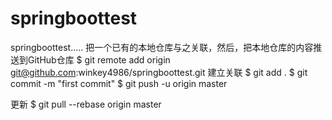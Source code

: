 # springboottest
springboottest.....
把一个已有的本地仓库与之关联，然后，把本地仓库的内容推送到GitHub仓库
  $ git remote add origin git@github.com:winkey4986/springboottest.git    建立关联
  $ git add .
  $ git commit -m "first commit"
  $ git push -u origin master

更新
$ git pull --rebase origin master
